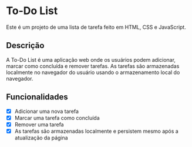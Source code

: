 # To-Do List

Este é um projeto de uma lista de tarefa feito em HTML, CSS e JavaScript.

## Descrição

A To-Do List é uma aplicação web onde os usuários podem adicionar, marcar como concluída e remover tarefas. As tarefas são armazenadas localmente no navegador do usuário usando o armazenamento local do navegador.

## Funcionalidades

- [x] Adicionar uma nova tarefa
- [x] Marcar uma tarefa como concluída
- [x] Remover uma tarefa
- [x] As tarefas são armazenadas localmente e persistem mesmo após a atualização da página

